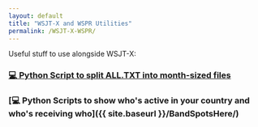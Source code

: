 ```yaml
---
layout: default
title: "WSJT-X and WSPR Utilities"
permalink: /WSJT-X-WSPR/
---
```


Useful stuff to use alongside WSJT-X:

### [💻 Python Script to split ALL.TXT into month-sized files](https://github.com/G1OJS/WSJT-X-and-WSPR-Utilities/blob/main/scripts/Split_ALL.py)
### [💻 Python Scripts to show who's active in your country and who's receiving who]({{ site.baseurl }}/BandSpotsHere/)
